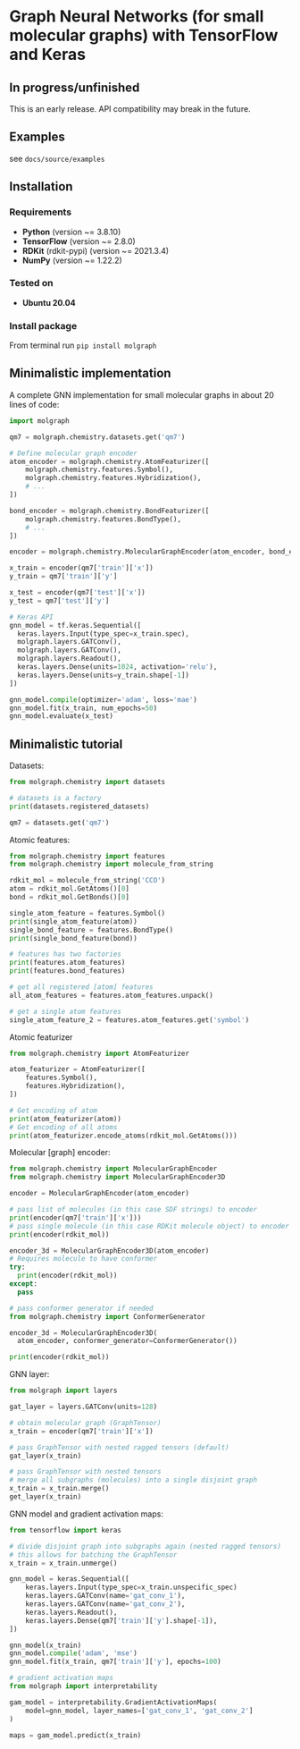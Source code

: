 # Graph Neural Networks (for small molecular graphs) with TensorFlow and Keras

## In progress/unfinished
This is an early release. API compatibility may break in the future.

## Examples
see `docs/source/examples`

## Installation

### Requirements
- **Python** (version ~= 3.8.10)
- **TensorFlow** (version ~= 2.8.0)
- **RDKit** (rdkit-pypi) (version ~= 2021.3.4)
- **NumPy** (version ~= 1.22.2)

### Tested on
- **Ubuntu 20.04**

### Install package
From terminal run `pip install molgraph`


## Minimalistic implementation
A complete GNN implementation for small molecular graphs in about 20 lines of code:

```python
import molgraph

qm7 = molgraph.chemistry.datasets.get('qm7')

# Define molecular graph encoder
atom_encoder = molgraph.chemistry.AtomFeaturizer([
    molgraph.chemistry.features.Symbol(),
    molgraph.chemistry.features.Hybridization(),
    # ...
])

bond_encoder = molgraph.chemistry.BondFeaturizer([
    molgraph.chemistry.features.BondType(),
    # ...
])

encoder = molgraph.chemistry.MolecularGraphEncoder(atom_encoder, bond_encoder)

x_train = encoder(qm7['train']['x'])
y_train = qm7['train']['y']

x_test = encoder(qm7['test']['x'])
y_test = qm7['test']['y']

# Keras API
gnn_model = tf.keras.Sequential([
  keras.layers.Input(type_spec=x_train.spec),
  molgraph.layers.GATConv(),
  molgraph.layers.GATConv(),
  molgraph.layers.Readout(),
  keras.layers.Dense(units=1024, activation='relu'),
  keras.layers.Dense(units=y_train.shape[-1])
])

gnn_model.compile(optimizer='adam', loss='mae')
gnn_model.fit(x_train, num_epochs=50)
gnn_model.evaluate(x_test)
```

## Minimalistic tutorial

Datasets:

```python
from molgraph.chemistry import datasets

# datasets is a factory
print(datasets.registered_datasets)

qm7 = datasets.get('qm7')
```

Atomic features:
```python
from molgraph.chemistry import features
from molgraph.chemistry import molecule_from_string

rdkit_mol = molecule_from_string('CCO')
atom = rdkit_mol.GetAtoms()[0]
bond = rdkit_mol.GetBonds()[0]

single_atom_feature = features.Symbol()
print(single_atom_feature(atom))
single_bond_feature = features.BondType()
print(single_bond_feature(bond))

# features has two factories
print(features.atom_features)
print(features.bond_features)

# get all registered [atom] features
all_atom_features = features.atom_features.unpack()

# get a single atom features
single_atom_feature_2 = features.atom_features.get('symbol')

```

Atomic featurizer
```python
from molgraph.chemistry import AtomFeaturizer

atom_featurizer = AtomFeaturizer([
    features.Symbol(),
    features.Hybridization(),
])

# Get encoding of atom
print(atom_featurizer(atom))
# Get encoding of all atoms
print(atom_featurizer.encode_atoms(rdkit_mol.GetAtoms()))
```

Molecular [graph] encoder:
```python
from molgraph.chemistry import MolecularGraphEncoder
from molgraph.chemistry import MolecularGraphEncoder3D

encoder = MolecularGraphEncoder(atom_encoder)

# pass list of molecules (in this case SDF strings) to encoder
print(encoder(qm7['train']['x']))
# pass single molecule (in this case RDKit molecule object) to encoder
print(encoder(rdkit_mol))

encoder_3d = MolecularGraphEncoder3D(atom_encoder)
# Requires molecule to have conformer
try:
  print(encoder(rdkit_mol))
except:
  pass

# pass conformer generator if needed
from molgraph.chemistry import ConformerGenerator

encoder_3d = MolecularGraphEncoder3D(
  atom_encoder, conformer_generator=ConformerGenerator())

print(encoder(rdkit_mol))
```

GNN layer:
```python
from molgraph import layers

gat_layer = layers.GATConv(units=128)

# obtain molecular graph (GraphTensor)
x_train = encoder(qm7['train']['x'])

# pass GraphTensor with nested ragged tensors (default)
gat_layer(x_train)

# pass GraphTensor with nested tensors
# merge all subgraphs (molecules) into a single disjoint graph
x_train = x_train.merge()
get_layer(x_train)
```

GNN model and gradient activation maps:
```python
from tensorflow import keras

# divide disjoint graph into subgraphs again (nested ragged tensors)
# this allows for batching the GraphTensor
x_train = x_train.unmerge()

gnn_model = keras.Sequential([
    keras.layers.Input(type_spec=x_train.unspecific_spec)
    keras.layers.GATConv(name='gat_conv_1'),
    keras.layers.GATConv(name='gat_conv_2'),
    keras.layers.Readout(),
    keras.layers.Dense(qm7['train']['y'].shape[-1]),
])

gnn_model(x_train)
gnn_model.compile('adam', 'mse')
gnn_model.fit(x_train, qm7['train']['y'], epochs=100)

# gradient activation maps
from molgraph import interpretability

gam_model = interpretability.GradientActivationMaps(
    model=gnn_model, layer_names=['gat_conv_1', 'gat_conv_2']
)

maps = gam_model.predict(x_train)
```
